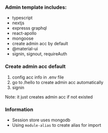 ### Admin template includes:

- typescript
- nextjs
- expresss graphql
- react-apollo
- mongoose
- create admin acc by default
- @material-ui
- signin, signout, requireAuth

### Create admin acc default

1. config acc info in .env file
2. go to /hello to create admin acc automatically
3. signin

Note: it just creates admin acc if not existed


### Information

- Session store uses mongodb
- Using `module-alias` to create alias for import
